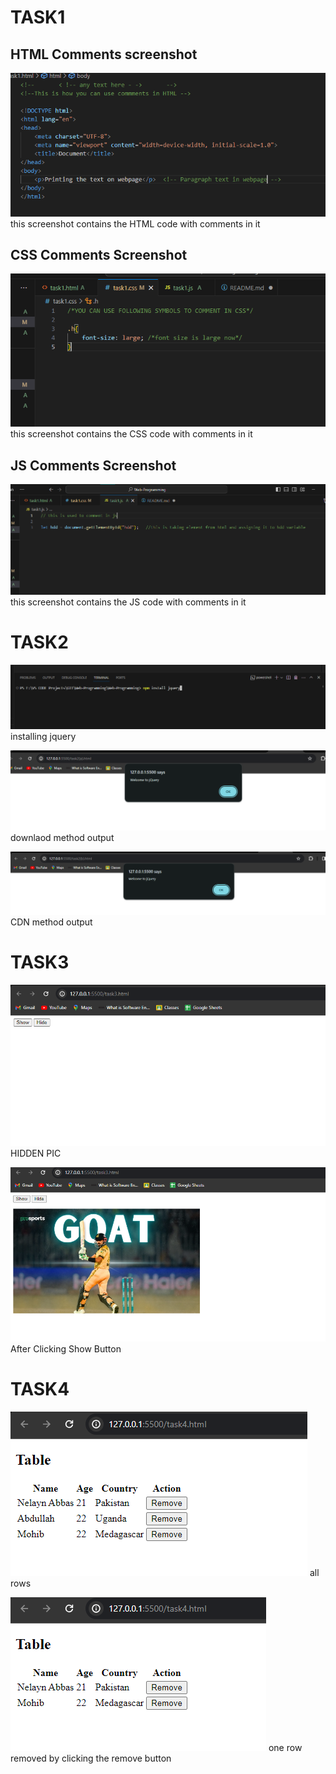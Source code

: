 # TASK1

## HTML Comments screenshot

![alt text](image.png)
this screenshot contains the HTML code with comments in it


## CSS Comments Screenshot

![alt text](image-1.png)
this screenshot contains the CSS code with comments in it

## JS Comments Screenshot

![alt text](image-2.png)
this screenshot contains the JS code with comments in it



# TASK2

![alt text](image-3.png)
installing jquery

![alt text](image-4.png)
downlaod method output

![alt text](image-5.png)
CDN method output



# TASK3

![alt text](image-6.png)
HIDDEN PIC

![alt text](image-7.png)
After Clicking Show Button



# TASK4

![alt text](image-8.png)
all rows

![alt text](image-9.png)
one row removed by clicking the remove button